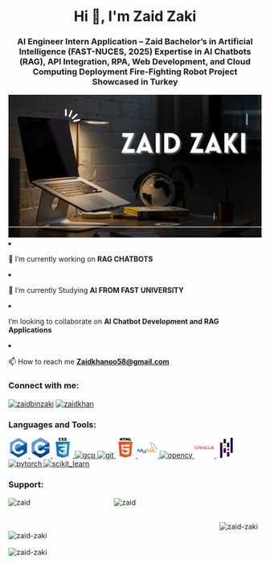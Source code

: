 
<h1 align="center">Hi 👋, I'm Zaid Zaki</h1>
<h3 align="center">AI Engineer Intern Application – Zaid Bachelor’s in Artificial Intelligence (FAST-NUCES, 2025) Expertise in AI Chatbots (RAG), API Integration, RPA, Web Development, and Cloud Computing Deployment Fire-Fighting Robot Project Showcased in Turkey</h3>
<img src="https://github.com/Zaid-Zaki/Zaid-Zaki/blob/main/Dark%20Laptop%20Review%20Youtube%20Thumbnail.png" 



- 🔭 I’m currently working on **RAG CHATBOTS**

- 🌱 I’m currently Studying **AI FROM FAST UNIVERSITY**

- I’m looking to collaborate on **AI Chatbot Development and RAG Applications**

- 📫 How to reach me **Zaidkhanoo58@gmail.com**

<h3 align="left">Connect with me:</h3>
<p align="left">
<a href="https://linkedin.com/in/zaidbinzaki" target="blank"><img align="center" src="https://raw.githubusercontent.com/rahuldkjain/github-profile-readme-generator/master/src/images/icons/Social/linked-in-alt.svg" alt="zaidbinzaki" height="30" width="40" /></a>
<a href="https://www.youtube.com/c/zaidkhan" target="blank"><img align="center" src="https://raw.githubusercontent.com/rahuldkjain/github-profile-readme-generator/master/src/images/icons/Social/youtube.svg" alt="zaidkhan" height="30" width="40" /></a>
</p>

<h3 align="left">Languages and Tools:</h3>
<p align="left"> <a href="https://www.cprogramming.com/" target="_blank" rel="noreferrer"> <img src="https://raw.githubusercontent.com/devicons/devicon/master/icons/c/c-original.svg" alt="c" width="40" height="40"/> </a> <a href="https://www.w3schools.com/cpp/" target="_blank" rel="noreferrer"> <img src="https://raw.githubusercontent.com/devicons/devicon/master/icons/cplusplus/cplusplus-original.svg" alt="cplusplus" width="40" height="40"/> </a> <a href="https://www.w3schools.com/css/" target="_blank" rel="noreferrer"> <img src="https://raw.githubusercontent.com/devicons/devicon/master/icons/css3/css3-original-wordmark.svg" alt="css3" width="40" height="40"/> </a> <a href="https://cloud.google.com" target="_blank" rel="noreferrer"> <img src="https://www.vectorlogo.zone/logos/google_cloud/google_cloud-icon.svg" alt="gcp" width="40" height="40"/> </a> <a href="https://git-scm.com/" target="_blank" rel="noreferrer"> <img src="https://www.vectorlogo.zone/logos/git-scm/git-scm-icon.svg" alt="git" width="40" height="40"/> </a> <a href="https://www.w3.org/html/" target="_blank" rel="noreferrer"> <img src="https://raw.githubusercontent.com/devicons/devicon/master/icons/html5/html5-original-wordmark.svg" alt="html5" width="40" height="40"/> </a> <a href="https://www.mysql.com/" target="_blank" rel="noreferrer"> <img src="https://raw.githubusercontent.com/devicons/devicon/master/icons/mysql/mysql-original-wordmark.svg" alt="mysql" width="40" height="40"/> </a> <a href="https://opencv.org/" target="_blank" rel="noreferrer"> <img src="https://www.vectorlogo.zone/logos/opencv/opencv-icon.svg" alt="opencv" width="40" height="40"/> </a> <a href="https://www.oracle.com/" target="_blank" rel="noreferrer"> <img src="https://raw.githubusercontent.com/devicons/devicon/master/icons/oracle/oracle-original.svg" alt="oracle" width="40" height="40"/> </a> <a href="https://pandas.pydata.org/" target="_blank" rel="noreferrer"> <img src="https://raw.githubusercontent.com/devicons/devicon/2ae2a900d2f041da66e950e4d48052658d850630/icons/pandas/pandas-original.svg" alt="pandas" width="40" height="40"/> </a> <a href="https://pytorch.org/" target="_blank" rel="noreferrer"> <img src="https://www.vectorlogo.zone/logos/pytorch/pytorch-icon.svg" alt="pytorch" width="40" height="40"/> </a> <a href="https://scikit-learn.org/" target="_blank" rel="noreferrer"> <img src="https://upload.wikimedia.org/wikipedia/commons/0/05/Scikit_learn_logo_small.svg" alt="scikit_learn" width="40" height="40"/> </a> </p>

<h3 align="left">Support:</h3>
<p><a href="https://www.buymeacoffee.com/zaid"> <img align="left" src="https://cdn.buymeacoffee.com/buttons/v2/default-yellow.png" height="50" width="210" alt="zaid" /></a><a href="https://ko-fi.com/zaid"> <img align="left" src="https://cdn.ko-fi.com/cdn/kofi3.png?v=3" height="50" width="210" alt="zaid" /></a></p><br><br>

<p><img align="left" src="https://github-readme-stats.vercel.app/api/top-langs?username=zaid-zaki&show_icons=true&locale=en&layout=compact" alt="zaid-zaki" /></p>

<p>&nbsp;<img align="center" src="https://github-readme-stats.vercel.app/api?username=zaid-zaki&show_icons=true&locale=en" alt="zaid-zaki" /></p>

<p><img align="center" src="https://github-readme-streak-stats.herokuapp.com/?user=zaid-zaki&" alt="zaid-zaki" /></p>
